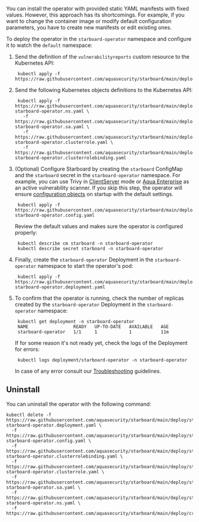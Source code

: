You can install the operator with provided static YAML manifests with fixed
values. However, this approach has its shortcomings. For example, if you want to
change the container image or modify default configuration parameters, you have
to create new manifests or edit existing ones.

To deploy the operator in the `starboard-operator` namespace and configure it to
watch the `default` namespace:

1. Send the definition of the `vulnerabilityreports` custom resource to the
   Kubernetes API:

        kubectl apply -f https://raw.githubusercontent.com/aquasecurity/starboard/main/deploy/crd/vulnerabilityreports.crd.yaml

2. Send the following Kubernetes objects definitions to the Kubernetes API:

        kubectl apply -f https://raw.githubusercontent.com/aquasecurity/starboard/main/deploy/static/01-starboard-operator.ns.yaml \
          -f https://raw.githubusercontent.com/aquasecurity/starboard/main/deploy/static/02-starboard-operator.sa.yaml \
          -f https://raw.githubusercontent.com/aquasecurity/starboard/main/deploy/static/03-starboard-operator.clusterrole.yaml \
          -f https://raw.githubusercontent.com/aquasecurity/starboard/main/deploy/static/04-starboard-operator.clusterrolebinding.yaml

3. (Optional) Configure Starboard by creating the `starboard` ConfigMap and the `starboard` secret in
   the `starboard-operator` namespace. For example, you can use Trivy
   in [ClientServer](./../../integrations/vulnerability-scanners/trivy.md#clientserver) mode or
   [Aqua Enterprise](./../../integrations/vulnerability-scanners/aqua-enterprise.md) as an active vulnerability scanner.
   If you skip this step, the operator will ensure [configuration objects](./../../configuration.md)
   on startup with the default settings.

        kubectl apply -f https://raw.githubusercontent.com/aquasecurity/starboard/main/deploy/static/05-starboard-operator.config.yaml
   Review the default values and makes sure the operator is configured properly:

        kubectl describe cm starboard -n starboard-operator
        kubectl describe secret starboard -n starboard-operator

4. Finally, create the `starboard-operator` Deployment in the `starboard-operator`
   namespace to start the operator's pod:

        kubectl apply -f https://raw.githubusercontent.com/aquasecurity/starboard/main/deploy/static/06-starboard-operator.deployment.yaml

5. To confirm that the operator is running, check the number of replicas created by
   the `starboard-operator` Deployment in the `starboard-operator` namespace:

        kubectl get deployment -n starboard-operator
        NAME                 READY   UP-TO-DATE   AVAILABLE   AGE
        starboard-operator   1/1     1            1           11m
   If for some reason it's not ready yet, check the logs of the Deployment for
   errors:

        kubectl logs deployment/starboard-operator -n starboard-operator
   In case of any error consult our [Troubleshooting](./../../troubleshooting.md) guidelines.

## Uninstall

You can uninstall the operator with the following command:

    kubectl delete -f https://raw.githubusercontent.com/aquasecurity/starboard/main/deploy/static/06-starboard-operator.deployment.yaml \
      -f https://raw.githubusercontent.com/aquasecurity/starboard/main/deploy/static/05-starboard-operator.config.yaml \
      -f https://raw.githubusercontent.com/aquasecurity/starboard/main/deploy/static/04-starboard-operator.clusterrolebinding.yaml \
      -f https://raw.githubusercontent.com/aquasecurity/starboard/main/deploy/static/03-starboard-operator.clusterrole.yaml \
      -f https://raw.githubusercontent.com/aquasecurity/starboard/main/deploy/static/02-starboard-operator.sa.yaml \
      -f https://raw.githubusercontent.com/aquasecurity/starboard/main/deploy/static/01-starboard-operator.ns.yaml \
      -f https://raw.githubusercontent.com/aquasecurity/starboard/main/deploy/crd/vulnerabilityreports.crd.yaml
